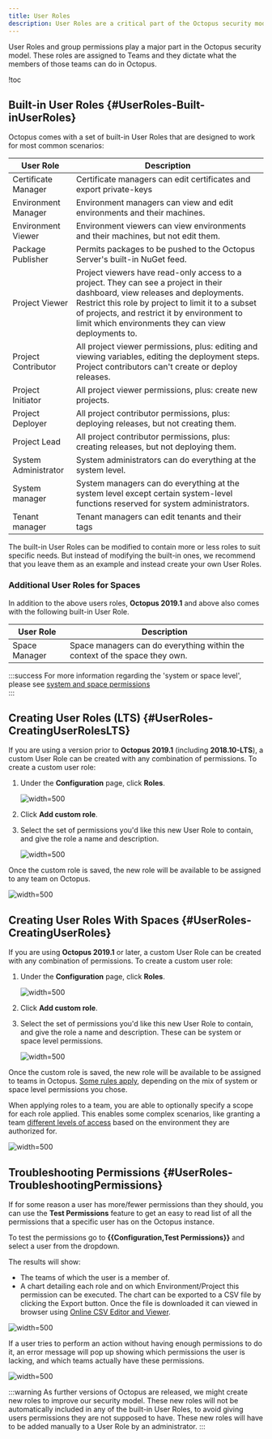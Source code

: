 ```yaml
---
title: User Roles
description: User Roles are a critical part of the Octopus security model whereby they are assigned to Teams and they dictate what the members of those teams can do in Octopus.
---
```



User Roles and group permissions play a major part in the Octopus security model. These roles are assigned to Teams and they dictate what the members of those teams can do in Octopus.

!toc

## Built-in User Roles {#UserRoles-Built-inUserRoles}

Octopus comes with a set of built-in User Roles that are designed to work for most common scenarios:

| User Role            | Description                              |
| -------------------- | ---------------------------------------- |
| Certificate Manager  | Certificate managers can edit certificates and export private-keys |
| Environment Manager  | Environment managers can view and edit environments and their machines. |
| Environment Viewer   | Environment viewers can view environments and their machines, but not edit them. |
| Package Publisher    | Permits packages to be pushed to the Octopus Server's built-in NuGet feed. |
| Project Viewer       | Project viewers have read-only access to a project. They can see a project in their dashboard, view releases and deployments. Restrict this role by project to limit it to a subset of projects, and restrict it by environment to limit which environments they can view deployments to. |
| Project Contributor  | All project viewer permissions, plus: editing and viewing variables, editing the deployment steps. Project contributors can't create or deploy releases. |
| Project Initiator    | All project viewer permissions, plus: create new projects. |
| Project Deployer     | All project contributor permissions, plus: deploying releases, but not creating them. |
| Project Lead         | All project contributor permissions, plus: creating releases, but not deploying them. |
| System Administrator | System administrators can do everything at the system level.  |
| System manager       | System managers can do everything at the system level except certain system-level functions reserved for system administrators. |
| Tenant manager       | Tenant managers can edit tenants and their tags |

The built-in User Roles can be modified to contain more or less roles to suit specific needs. But instead of modifying the built-in ones, we recommend that you leave them as an example and instead create your own User Roles.

### Additional User Roles for Spaces

In addition to the above users roles, **Octopus 2019.1** and above also comes with the following built-in User Role.

| User Role            | Description                              |
| -------------------- | ---------------------------------------- |
| Space Manager        | Space managers can do everything within the context of the space they own. |

:::success
For more information regarding the 'system or space level', please see [system and space permissions](/docs/administration/managing-users-and-teams/system-and-space-permissions.md)  
:::

## Creating User Roles (LTS) {#UserRoles-CreatingUserRolesLTS}

If you are using a version prior to **Octopus 2019.1** (including **2018.10-LTS**), a custom User Role can be created with any combination of permissions. To create a custom user role:

1. Under the **Configuration** page, click **Roles**.

   ![](roles-link.png "width=500")

2. Click **Add custom role**.

3. Select the set of permissions you'd like this new User Role to contain, and give the role a name and description.

   ![](select-permissions.png "width=500")

Once the custom role is saved, the new role will be available to be assigned to any team on Octopus.

![](add-role.png "width=500")

## Creating User Roles With Spaces {#UserRoles-CreatingUserRoles}

If you are using **Octopus 2019.1** or later, a custom User Role can be created with any combination of permissions. To create a custom user role:

1. Under the **Configuration** page, click **Roles**.

   ![](roles-link.png "width=500")

2. Click **Add custom role**.

3. Select the set of permissions you'd like this new User Role to contain, and give the role a name and description. These can be system or space level permissions.

   ![](select-permissions.png "width=500")

Once the custom role is saved, the new role will be available to be assigned to teams in Octopus. [Some rules apply](/docs/administration/managing-users-and-teams/system-and-space-permissions.md#SystemAndSpacePermissions-RulesOfTheRoad), depending on the mix of system or space level permissions you chose.

When applying roles to a team, you are able to optionally specify a scope for each role applied. This enables some complex scenarios, like granting a team [different levels of access](/docs/administration/managing-users-and-teams/creating-teams-for-a-user-with-mixed-environment-privileges.md) based on the environment they are authorized for.   

![](define-scope-for-user-role.png "width=500")

## Troubleshooting Permissions {#UserRoles-TroubleshootingPermissions}

If for some reason a user has more/fewer permissions than they should, you can use the **Test Permissions** feature to get an easy to read list of all the permissions that a specific user has on the Octopus instance.

To test the permissions go to **{{Configuration,Test Permissions}}** and select a user from the dropdown.

The results will show:

- The teams of which the user is a member of.
- A chart detailing each role and on which Environment/Project this permission can be executed. The chart can be exported to a CSV file by clicking the Export button. Once the file is downloaded it can viewed in browser using [Online CSV Editor and Viewer](http://www.convertcsv.com/csv-viewer-editor.htm).

![](test-permissions.png "width=500")

If a user tries to perform an action without having enough permissions to do it, an error message will pop up showing which permissions the user is lacking, and which teams actually have these permissions.

![](no-permissions.png "width=500")

:::warning
As further versions of Octopus are released, we might create new roles to improve our security model. These new roles will not be automatically included in any of the built-in User Roles, to avoid giving users permissions they are not supposed to have. These new roles will have to be added manually to a User Role by an administrator.
:::
